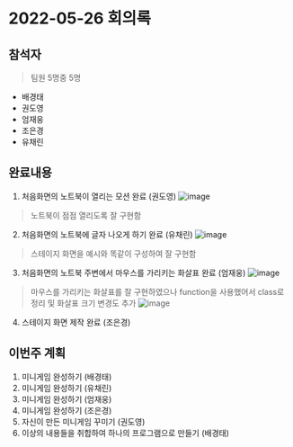 # 2022-05-26 회의록
## 참석자
> 팀원 5명중 5명
- 배경태
- 권도영
- 엄재웅
- 조은경
- 유채린

## 완료내용
1. 처음화면의 노트북이 열리는 모션 완료 (권도영)
![image](https://user-images.githubusercontent.com/81298756/170485032-7c259d7c-8d7a-49e0-8504-4f58dc4c5ff8.png)
> 노트북이 점점 열리도록 잘 구현함
2. 처음화면의 노트북에 글자 나오게 하기 완료 (유채린)
![image](https://user-images.githubusercontent.com/81298756/170485088-a18bd757-fcb8-42f2-a40d-3ed32a0f27c0.png)
> 스테이지 화면을 예시와 똑같이 구성하여 잘 구현함
3. 처음화면의 노트북 주변에서 마우스를 가리키는 화살표 완료 (엄재웅)
![image](https://user-images.githubusercontent.com/81298756/170485326-6e77a532-2fb6-458d-b6f7-26d547fb737b.png)
> 마우스를 가리키는 화살표를 잘 구현하였으나 function을 사용했어서 class로 정리 및 화살표 크기 변경도 추가
![image](https://user-images.githubusercontent.com/81298756/170485424-08a28f79-3d8b-4632-b023-5acc5ebc7b77.png)
4. 스테이지 화면 제작 완료 (조은경)

## 이번주 계획
1. 미니게임 완성하기 (배경태)
2. 미니게임 완성하기 (유채린)
3. 미니게임 완성하기 (엄재웅)
4. 미니게임 완성하기 (조은경)
5. 자신이 만든 미니게임 꾸미기 (권도영)
6. 이상의 내용들을 취합하여 하나의 프로그램으로 만들기 (배경태)
